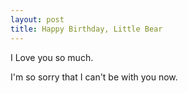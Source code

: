 ```yaml
---
layout: post
title: Happy Birthday, Little Bear
---
```


I Love you so much.

I'm so sorry that I can't be with you now.
